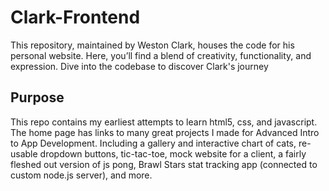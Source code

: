 # Clark-Frontend
This repository, maintained by Weston Clark, houses the code for his personal website. Here, you’ll find a blend of creativity, functionality, and expression. Dive into the codebase to discover Clark's journey

## Purpose
This repo contains my earliest attempts to learn html5, css, and javascript. The home page has links to many great projects I made for Advanced Intro to App Development. Including a gallery and interactive chart of cats, re-usable dropdown buttons, tic-tac-toe, mock website for a client, a fairly fleshed out version of js pong, Brawl Stars stat tracking app (connected to custom node.js server), and more.
